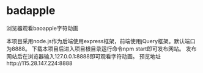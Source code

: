 # badapple
浏览器观看baoapple字符动画

本项目采用node.js作为后端使用express框架，前端使用jQuery框架。默认端口为8888。
下载本项目后进入项目根目录运行命令npm start即可发布网站。
发布网站后在浏览器输入127.0.0.1:8888即可观看字符动画。
预览地址http://115.28.147.224:8888
